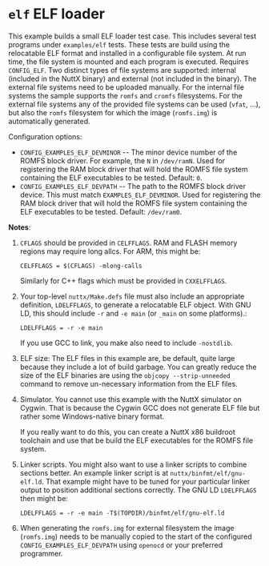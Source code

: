 `elf` ELF loader
================

This example builds a small ELF loader test case. This includes several
test programs under `examples/elf` tests. These tests are build using
the relocatable ELF format and installed in a configurable file system.
At run time, the file system is mounted and each program is executed.
Requires `CONFIG_ELF`. Two distinct types of file systems are supported:
internal (included in the NuttX binary) and external (not included in
the binary). The external file systems need to be uploaded manually. For
the internal file systems the sample supports the `romfs` and `cromfs`
filesystems. For the external file systems any of the provided file
systems can be used (`vfat`, \...), but also the `romfs` filesystem for
which the image (`romfs.img`) is automatically generated.

Configuration options:

-   `CONFIG_EXAMPLES_ELF_DEVMINOR` -- The minor device number of the
    ROMFS block driver. For example, the `N` in `/dev/ramN`. Used for
    registering the RAM block driver that will hold the ROMFS file
    system containing the ELF executables to be tested. Default: `0`.
-   `CONFIG_EXAMPLES_ELF_DEVPATH` -- The path to the ROMFS block driver
    device. This must match `EXAMPLES_ELF_DEVMINOR`. Used for
    registering the RAM block driver that will hold the ROMFS file
    system containing the ELF executables to be tested. Default:
    `/dev/ram0`.

**Notes**:

1.  `CFLAGS` should be provided in `CELFFLAGS`. RAM and FLASH memory
    regions may require long allcs. For ARM, this might be:

        CELFFLAGS = $(CFLAGS) -mlong-calls

    Similarly for C++ flags which must be provided in `CXXELFFLAGS`.

2.  Your top-level `nuttx/Make.defs` file must also include an
    appropriate definition, `LDELFFLAGS`, to generate a relocatable ELF
    object. With GNU LD, this should include `-r` and `-e main` (or
    `_main` on some platforms).:

        LDELFFLAGS = -r -e main

    If you use GCC to link, you make also need to include `-nostdlib`.

3.  ELF size: The ELF files in this example are, be default, quite large
    because they include a lot of build garbage. You can greatly reduce
    the size of the ELF binaries are using the
    `objcopy --strip-unneeded` command to remove un-necessary
    information from the ELF files.

4.  Simulator. You cannot use this example with the NuttX simulator on
    Cygwin. That is because the Cygwin GCC does not generate ELF file
    but rather some Windows-native binary format.

    If you really want to do this, you can create a NuttX x86 buildroot
    toolchain and use that be build the ELF executables for the ROMFS
    file system.

5.  Linker scripts. You might also want to use a linker scripts to
    combine sections better. An example linker script is at
    `nuttx/binfmt/elf/gnu-elf.ld`. That example might have to be tuned
    for your particular linker output to position additional sections
    correctly. The GNU LD `LDELFFLAGS` then might be:

        LDELFFLAGS = -r -e main -T$(TOPDIR)/binfmt/elf/gnu-elf.ld

6.  When generating the `romfs.img` for external filesystem the image
    (`romfs.img`) needs to be manually copied to the start of the
    configured `CONFIG_EXAMPLES_ELF_DEVPATH` using `openocd` or your
    preferred programmer.
